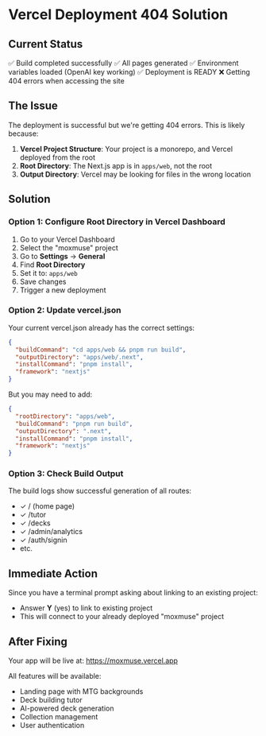 # Vercel Deployment 404 Solution

## Current Status
✅ Build completed successfully
✅ All pages generated
✅ Environment variables loaded (OpenAI key working)
✅ Deployment is READY
❌ Getting 404 errors when accessing the site

## The Issue
The deployment is successful but we're getting 404 errors. This is likely because:

1. **Vercel Project Structure**: Your project is a monorepo, and Vercel deployed from the root
2. **Root Directory**: The Next.js app is in `apps/web`, not the root
3. **Output Directory**: Vercel may be looking for files in the wrong location

## Solution

### Option 1: Configure Root Directory in Vercel Dashboard
1. Go to your Vercel Dashboard
2. Select the "moxmuse" project
3. Go to **Settings** → **General**
4. Find **Root Directory**
5. Set it to: `apps/web`
6. Save changes
7. Trigger a new deployment

### Option 2: Update vercel.json
Your current vercel.json already has the correct settings:
```json
{
  "buildCommand": "cd apps/web && pnpm run build",
  "outputDirectory": "apps/web/.next",
  "installCommand": "pnpm install",
  "framework": "nextjs"
}
```

But you may need to add:
```json
{
  "rootDirectory": "apps/web",
  "buildCommand": "pnpm run build",
  "outputDirectory": ".next",
  "installCommand": "pnpm install",
  "framework": "nextjs"
}
```

### Option 3: Check Build Output
The build logs show successful generation of all routes:
- ✓ / (home page)
- ✓ /tutor
- ✓ /decks
- ✓ /admin/analytics
- ✓ /auth/signin
- etc.

## Immediate Action
Since you have a terminal prompt asking about linking to an existing project:
- Answer **Y** (yes) to link to existing project
- This will connect to your already deployed "moxmuse" project

## After Fixing
Your app will be live at: https://moxmuse.vercel.app

All features will be available:
- Landing page with MTG backgrounds
- Deck building tutor
- AI-powered deck generation
- Collection management
- User authentication
